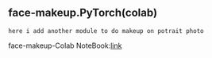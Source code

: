 ## face-makeup.PyTorch(colab)
 ``here i add another module to do makeup on potrait photo``
 
 face-makeup-Colab NoteBook:[link](https://colab.research.google.com/github/ash11sh/face-makeup.PyTorch/blob/master/face_makeup.ipynb)

